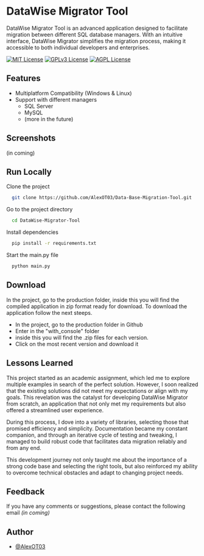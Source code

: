 
# DataWise Migrator Tool

DataWise Migrator Tool is an advanced application designed to facilitate migration between different SQL database managers. With an intuitive interface, DataWise Migrator simplifies the migration process, making it accessible to both individual developers and enterprises.

[![MIT License](https://img.shields.io/badge/License-MIT-green.svg)](https://choosealicense.com/licenses/mit/)
[![GPLv3 License](https://img.shields.io/badge/License-GPL%20v3-yellow.svg)](https://opensource.org/licenses/)
[![AGPL License](https://img.shields.io/badge/license-AGPL-blue.svg)](http://www.gnu.org/licenses/agpl-3.0)


## Features

- Multiplatform Compatibility (Windows & Linux)
- Support with different managers
    - SQL Server
    - MySQL
    - (more in the future)


## Screenshots

(in coming)


## Run Locally

Clone the project

```bash
  git clone https://github.com/AlexOT03/Data-Base-Migration-Tool.git
```

Go to the project directory

```bash
  cd DataWise-Migrator-Tool
```

Install dependencies

```bash
  pip install -r requirements.txt
```

Start the main.py file

```bash
  python main.py
```

## Download

In the project, go to the production folder, inside this you will find the compiled application in zip format ready for download.
To download the application follow the next steeps.

 - In the project, go to the production folder in Github
 - Enter in the "with_console" folder
 - inside this you will find the .zip files for each version.
 - Click on the most recent version and download it


## Lessons Learned

This project started as an academic assignment, which led me to explore multiple examples in search of the perfect solution. However, I soon realized that the existing solutions did not meet my expectations or align with my goals. This revelation was the catalyst for developing DataWise Migrator from scratch, an application that not only met my requirements but also offered a streamlined user experience.

During this process, I dove into a variety of libraries, selecting those that promised efficiency and simplicity. Documentation became my constant companion, and through an iterative cycle of testing and tweaking, I managed to build robust code that facilitates data migration reliably and from any end.

This development journey not only taught me about the importance of a strong code base and selecting the right tools, but also reinforced my ability to overcome technical obstacles and adapt to changing project needs.


## Feedback

If you have any comments or suggestions, please contact the following email _(in coming)_


## Author

- [@AlexOT03](https://github.com/AlexOT03)